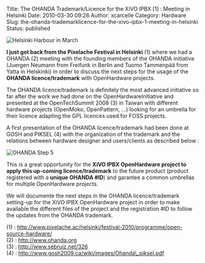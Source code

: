Title: The OHANDA Trademark/Licence for the XiVO IPBX [1] : Meeting in Helsinki
Date: 2010-03-30 09:26
Author: xcarcelle
Category: Hardware
Slug: the-ohanda-trademarklicence-for-the-xivo-ipbx-1-meeting-in-helsinki
Status: published

![Helsinki Harbour in
March](/public/.Helsinki_Harbour_28032010_m.jpg "Helsinki Harbour in March, mar. 2010")

**I just got back from the Pixelache Festival in Helsinki** (1) where we
had a OHANDA (2) meeting with the founding members of the OHANDA
initiative (Juergen Neumann from Freifunk in Berlin and Tuomo Tammenpää
from Yatta in Helskinki) in order to discuss the next steps for the
usage of the **OHANDA licence/trademark** with OpenHardware projects.

The OHANDA licence/trademark is definitely the most advanced initiative
so far after the work we had done on the OpenHardwareInitiative and
presented at the OpenTechSummit 2008 (3) in Taiwan with different
hardware projects (OpenMoko, OpenPattern, ...) looking for an umbrella
for their licence adapting the GPL licences used for FOSS projects.

A first presentation of the OHANDA licence/trademark had been done at
GOSH and PIKSEL (4) with the organization of the trademark and the
relations between hardware designer and users/clients as described below
:

![OHANDA Step
5](/public/.OHANDA_Trademark_Step5_m.jpg "OHANDA Step 5, mar. 2010")

This is a great opportunity for the **XiVO IPBX OpenHardware project to
apply this up-coming licence/trademark** to the future product (product
registered with a **unique OHANDA \#ID**) and garantee a common
umbrellas for multiple OpenHardware projects.

We will documente the next steps in the OHANDA licence/trademark
setting-up for the XiVO IPBX OpenHardware project in order to make
available the different files of the project and the registration \#ID
to follow the updates from the OHANDA trademark.

\(1) :
http://www.pixelache.ac/helsinki/festival-2010/programme/open-source-hardware/  
(2) : http://www.ohanda.org  
(3) : http://www.sebruiz.net/326  
(4) : http://www.gosh2009.ca/wiki/images/Ohanda\_piksel.pdf

</p>


